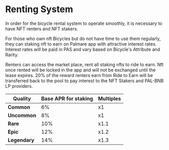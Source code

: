 # Renting System

In order for the bicycle rental system to operate smoothly, it is necessary to have NFT renters and NFT stakers.

For those who own nft Bicycles but do not have time to use them regularly, they can staking nft to earn on Palmare app with attractive interest rates. Interest rates will be paid in PAS and vary based on Bicycle's Attribute and Rarity.

Renters can access the market place, rent all staking nfts to ride to earn. Nft once rented will be locked in the app and will not be exchanged until the lease expires. 20% of the reward renters earn from Ride to Earn will be transferred back to the pool to pay interest to the NFT Stakers and PAL-BNB LP providers.

| Quality       | Base APR for staking | Multiples |
| ------------- | -------------------- | --------- |
| **Common**    | 6%                   | x1        |
| **Uncommon**  | 8%                   | x1        |
| **Rare**      | 10%                  | x1.1      |
| **Epic**      | 12%                  | x1.2      |
| **Legendary** | 14%                  | x1.3      |
